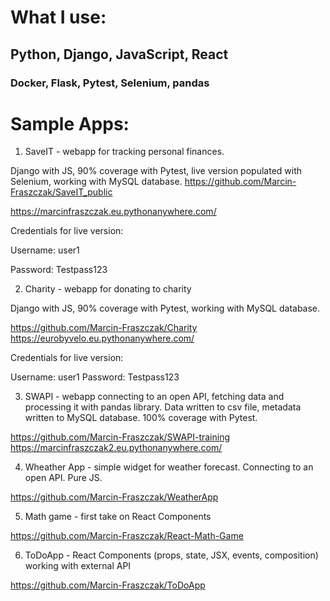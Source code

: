 # What I use:

## Python, Django, JavaScript, React
### Docker, Flask, Pytest, Selenium, pandas

# Sample Apps:
1) SaveIT - webapp for tracking personal finances.

Django with JS, 90% coverage with Pytest, live version populated with Selenium, working with MySQL database.
https://github.com/Marcin-Fraszczak/SaveIT_public

https://marcinfraszczak.eu.pythonanywhere.com/


Credentials for live version:

Username: user1

Password: Testpass123


2) Charity - webapp for donating to charity

Django with JS, 90% coverage with Pytest, working with MySQL database.

https://github.com/Marcin-Fraszczak/Charity
https://eurobyvelo.eu.pythonanywhere.com/

Credentials for live version:

Username: user1
Password: Testpass123


3) SWAPI - webapp connecting to an open API, fetching data and processing it with pandas library. Data written to csv file, metadata written to MySQL database. 100% coverage with Pytest.

https://github.com/Marcin-Fraszczak/SWAPI-training
https://marcinfraszczak2.eu.pythonanywhere.com/


4) Wheather App - simple widget for weather forecast. Connecting to an open API. Pure JS.

https://github.com/Marcin-Fraszczak/WeatherApp

5) Math game - first take on React Components

https://github.com/Marcin-Fraszczak/React-Math-Game

6) ToDoApp - React Components (props, state, JSX, events, composition) working with external API

https://github.com/Marcin-Fraszczak/ToDoApp